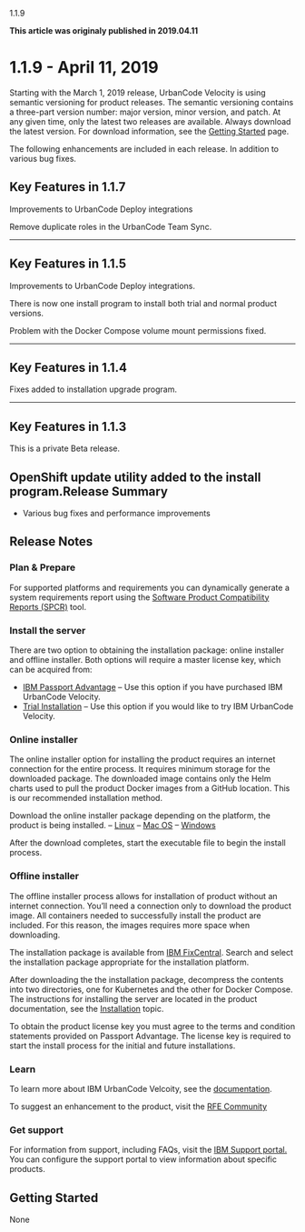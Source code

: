 





1.1.9

**This article was originaly published in 2019.04.11**


1.1.9 - April 11, 2019
======================




Starting with the March 1, 2019 release, UrbanCode Velocity is using semantic versioning for product releases. The semantic versioning contains a three-part version number: major version, minor version, and patch. At any given time, only the latest two releases are available. Always download the latest version. For download information, see the [Getting Started](https://www.ibm.com/docs/en/urbancode-velocity/2.6.x?topic=overview-getting-started) page.

The following enhancements are included in each release. In addition to various bug fixes.

Key Features in 1.1.7
---------------------




Improvements to UrbanCode Deploy integrations

Remove duplicate roles in the UrbanCode Team Sync.



---



Key Features in 1.1.5
---------------------




Improvements to UrbanCode Deploy integrations.

There is now one install program to install both trial and normal product versions.

Problem with the Docker Compose volume mount permissions fixed.



---



Key Features in 1.1.4
---------------------




Fixes added to installation upgrade program.



---



Key Features in 1.1.3
---------------------


This is a private Beta release.

OpenShift update utility added to the install program.Release Summary
---------------

  
* Various bug fixes and performance improvements

Release Notes
-------------

  

### Plan & Prepare


For supported platforms and requirements you can dynamically generate a system requirements report using the [Software Product Compatibility Reports (SPCR)](https://www.ibm.com/software/reports/compatibility/clarity/index.html) tool.



### Install the server


There are two option to obtaining the installation package: online installer and offline installer. Both options will require a master license key, which can be acquired from:
* [IBM Passport Advantage](https://www.ibm.com/software/passportadvantage/) – Use this option if you have purchased IBM UrbanCode Velocity.
* [Trial Installation](https://www.uc-velocity.com/) – Use this option if you would like to try IBM UrbanCode Velocity.


### Online installer


The online installer option for installing the product requires an internet connection for the entire process. It requires minimum storage for the downloaded package. The downloaded image contains only the Helm charts used to pull the product Docker images from a GitHub location. This is our recommended installation method.

Download the online installer package depending on the platform, the product is being installed.
– [Linux](https://public.dhe.ibm.com/software/products/UrbanCode/Velocity/latest/velocity-se-ibm-install-latest-linux)
– [Mac OS](https://public.dhe.ibm.com/software/products/UrbanCode/Velocity/latest/velocity-se-ibm-install-latest-macos)
– [Windows](https://public.dhe.ibm.com/software/products/UrbanCode/Velocity/latest/velocity-se-ibm-install-latest-win.exe)

After the download completes, start the executable file to begin the install process.
### Offline installer


The offline installer process allows for installation of product without an internet connection. You’ll need a connection only to download the product image. All containers needed to successfully install the product are included. For this reason, the images requires more space when downloading.

The installation package is available from [IBM FixCentral](https://www-945.ibm.com/support/fixcentral). Search and select the installation package appropriate for the installation platform.

After downloading the the installation package, decompress the contents into two directories, one for Kubernetes and the other for Docker Compose. The instructions for installing the server are located in the product documentation, see the [Installation](https://www.ibm.com/support/knowledgecenter/SSCKX6_1.0.0/com.ibm.velocity.doc/topics/c_install_se_roadmap.html) topic.

To obtain the product license key you must agree to the terms and condition statements provided on Passport Advantage. The license key is required to start the install process for the initial and future installations.



### Learn


To learn more about IBM UrbanCode Velcoity, see the [documentation](http://www-01.ibm.com/support/knowledgecenter/SSCKX6_1.0.0).

To suggest an enhancement to the product, visit the [RFE Community](http://www.ibm.com/developerworks/rfe/execute?use_case=submitRfe)


### Get support


For information from support, including FAQs, visit the [IBM Support portal.](https://www.ibm.com/support/home) You can configure the support portal to view information about specific products.

Getting Started
---------------

  
None




